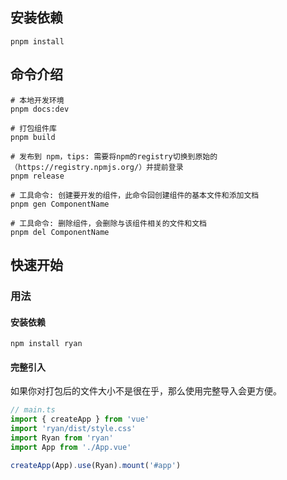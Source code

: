 ## 安装依赖

```
pnpm install
```

## 命令介绍

```shell
# 本地开发环境
pnpm docs:dev

# 打包组件库
pnpm build

# 发布到 npm，tips: 需要将npm的registry切换到原始的（https://registry.npmjs.org/）并提前登录
pnpm release

# 工具命令: 创建要开发的组件，此命令回创建组件的基本文件和添加文档
pnpm gen ComponentName

# 工具命令: 删除组件，会删除与该组件相关的文件和文档
pnpm del ComponentName

```

## 快速开始

### 用法

#### 安装依赖

```
npm install ryan
```

#### 完整引入

如果你对打包后的文件大小不是很在乎，那么使用完整导入会更方便。

```typescript
// main.ts
import { createApp } from 'vue'
import 'ryan/dist/style.css'
import Ryan from 'ryan'
import App from './App.vue'

createApp(App).use(Ryan).mount('#app')
```

